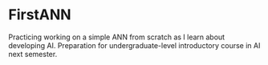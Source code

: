 # FirstANN
Practicing working on a simple ANN from scratch as I learn about developing AI. Preparation for undergraduate-level introductory course in AI next semester.
